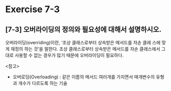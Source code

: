 # Exercise 7-3
## [7-3] 오버라이딩의 정의와 필요성에 대해서 설명하시오.
오버라이딩(overriding)이란, ‘조상 클래스로부터 상속받은 메서드를 자손 클래
스에 맞게 재정의 하는 것’을 말한다.
조상 클래스로부터 상속받은 메서드를 자손 클래스에서 그대로 사용할 수 없는 경우가
많기 때문에 오버라이딩이 필요하다.

<참고>
* 오버로딩(Overloading) : 같은 이름의 메서드 여러개를 가지면서 매개변수의 유형과 개수가 다르도록 하는 기술